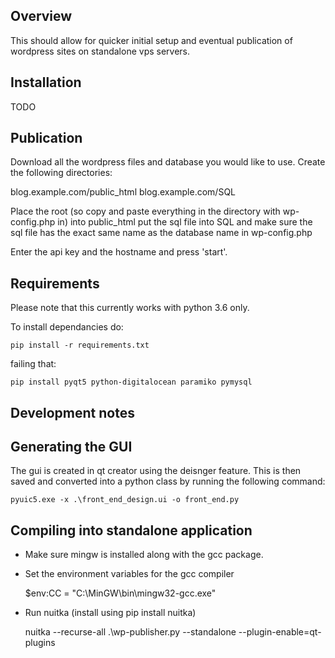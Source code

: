 Overview
--------

This should allow for quicker initial setup and eventual publication of wordpress sites on standalone vps servers.

Installation
------------

TODO

Publication
-----------

Download all the wordpress files and database you would like to use.
Create the following directories:

blog.example.com/public_html
blog.example.com/SQL

Place the root (so copy and paste everything in the directory with wp-config.php in) into public_html
put the sql file into SQL and make sure the sql file has the exact same name as the database name in wp-config.php

Enter the api key and the hostname and press 'start'.


Requirements
------------

Please note that this currently works with python 3.6 only.

To install dependancies do:

    pip install -r requirements.txt

failing that:

    pip install pyqt5 python-digitalocean paramiko pymysql



Development notes
-----------------



Generating the GUI
------------------

The gui is created in qt creator using the deisnger feature. This is then saved and converted into a
python class by running the following command:

    pyuic5.exe -x .\front_end_design.ui -o front_end.py

Compiling into standalone application
--------------------------------------

* Make sure mingw is installed along with the gcc package.
* Set the environment variables for the gcc compiler

    $env:CC = "C:\MinGW\bin\mingw32-gcc.exe"

* Run nuitka (install using pip install nuitka)

    nuitka --recurse-all .\wp-publisher.py --standalone --plugin-enable=qt-plugins
